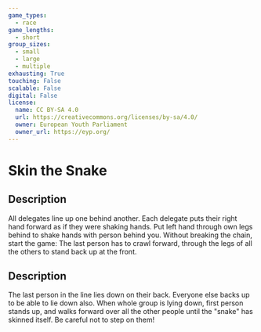 ```yaml
---
game_types:
  - race
game_lengths:
  - short
group_sizes:
  - small
  - large
  - multiple
exhausting: True
touching: False
scalable: False
digital: False
license:
  name: CC BY-SA 4.0
  url: https://creativecommons.org/licenses/by-sa/4.0/
  owner: European Youth Parliament
  owner_url: https://eyp.org/
---
```

# Skin the Snake

## Description
All delegates line up one behind another. Each delegate puts their right hand forward as if they were shaking hands. Put left hand through own legs behind to shake hands with person behind you. Without breaking the chain, start the game:
The last person has to crawl forward, through the legs of all the others to stand back up at the front.

## Description
The last person in the line lies down on their back. Everyone else backs up to be able to lie down also. When whole group is lying down, first person stands up, and walks forward over all the other people until the "snake" has skinned itself. Be careful not to step on them!
